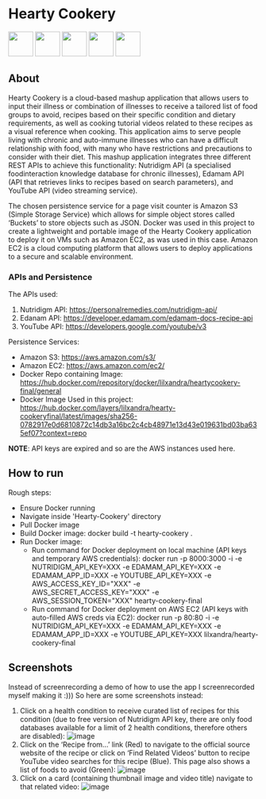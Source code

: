 # Hearty Cookery
<img src="https://github.com/user-attachments/assets/5fbb249a-7acf-47d8-a9ba-c634cd4b5973" width="50" /> <img src="https://github.com/user-attachments/assets/5fbb249a-7acf-47d8-a9ba-c634cd4b5973" width="50" /> <img src="https://github.com/user-attachments/assets/5fbb249a-7acf-47d8-a9ba-c634cd4b5973" width="50" /> <img src="https://github.com/user-attachments/assets/5fbb249a-7acf-47d8-a9ba-c634cd4b5973" width="50" /> <img src="https://github.com/user-attachments/assets/5fbb249a-7acf-47d8-a9ba-c634cd4b5973" width="50" />

## About 
Hearty Cookery is a cloud-based mashup application that allows users to input their illness or combination of illnesses to receive a tailored list of food groups to avoid, recipes based on their specific condition and dietary requirements, as well as cooking tutorial videos related to these recipes as a visual reference when cooking. This application aims to serve people living with chronic and auto-immune illnesses who can have a difficult relationship with food, with many who have restrictions and precautions to consider with their diet. This mashup application integrates three different REST APIs to achieve this functionality: Nutridigm API (a specialised foodinteraction knowledge database for chronic illnesses), Edamam API (API that retrieves links to recipes based on search parameters), and YouTube API (video streaming service).

The chosen persistence service for a page visit counter is Amazon S3 (Simple Storage Service) which allows for simple object stores called ‘Buckets’ to store objects such as JSON. Docker was used in this project to create a lightweight and portable image of the Hearty Cookery application to deploy it on VMs such as Amazon EC2, as was used in this case. Amazon EC2 is a cloud computing platform that allows users to deploy applications to a secure and scalable environment.

### APIs and Persistence 
The APIs used:
1. Nutridigm API: https://personalremedies.com/nutridigm-api/
2. Edanam API: https://developer.edamam.com/edamam-docs-recipe-api
3. YouTube API: https://developers.google.com/youtube/v3
   
Persistence Services:
* Amazon S3: https://aws.amazon.com/s3/
* Amazon EC2: https://aws.amazon.com/ec2/
* Docker Repo containing Image: https://hub.docker.com/repository/docker/lilxandra/heartycookery-final/general
* Docker Image Used in this project: https://hub.docker.com/layers/lilxandra/hearty-cookeryfinal/latest/images/sha256-0782917e0d6810872c14db3a16bc2c4cb48971e13d43e019631bd03ba635ef07?context=repo

**NOTE**: API keys are expired and so are the AWS instances used here.

## How to run
Rough steps:
* Ensure Docker running
* Navigate inside 'Hearty-Cookery' directory
* Pull Docker image
* Build Docker image: docker build -t hearty-cookery .
* Run Docker image:
  * Run command for Docker deployment on local machine (API keys and temporary AWS credentials):
    docker run -p 8000:3000 -i -e NUTRIDIGM_API_KEY=XXX -e EDAMAM_API_KEY=XXX -e EDAMAM_APP_ID=XXX -e YOUTUBE_API_KEY=XXX -e AWS_ACCESS_KEY_ID="XXX" -e AWS_SECRET_ACCESS_KEY="XXX" -e AWS_SESSION_TOKEN="XXX" hearty-cookery-final
  * Run command for Docker deployment on AWS EC2 (API keys with auto-filled AWS creds via EC2):
    docker run -p 80:80 -i -e NUTRIDIGM_API_KEY=XXX -e EDAMAM_API_KEY=XXX -e EDAMAM_APP_ID=XXX -e YOUTUBE_API_KEY=XXX lilxandra/hearty-cookery-final

## Screenshots
Instead of screenrecording a demo of how to use the app I screenrecorded myself making it :))) So here are some screenshots instead:
1. Click on a health condition to receive curated list of recipes for this condition (due to free version of Nutridigm API key, there are only food databases available for a limit of 2 health conditions, therefore others are disabled):
![image](https://github.com/user-attachments/assets/10df7b9f-3cf2-402f-aacd-7582fc56b4ed)
2. Click on the ‘Recipe from…’ link (Red) to navigate to the official source website of the recipe or click on ‘Find Related Videos’ button to recipe YouTube video searches for this recipe (Blue). This page also shows a list of foods to avoid (Green):
![image](https://github.com/user-attachments/assets/079bef7c-61a2-4f55-93eb-0fd530aff9b5)
3. Click on a card (containing thumbnail image and video title) navigate to that related video:
![image](https://github.com/user-attachments/assets/88a03f16-8488-4506-96b3-0273fc5f9474)
